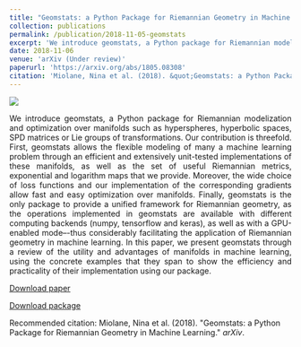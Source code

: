 ```yaml
---
title: "Geomstats: a Python Package for Riemannian Geometry in Machine Learning"
collection: publications
permalink: /publication/2018-11-05-geomstats
excerpt: 'We introduce geomstats, a Python package for Riemannian modelization and optimization over manifolds.  With operations implemented with different computing backends (numpy, tensorflow and keras), geomstats provides a unified framework for Riemannian geometry and facilitates its application in machine learning.'
date: 2018-11-06
venue: 'arXiv (Under review)'
paperurl: 'https://arxiv.org/abs/1805.08308'
citation: 'Miolane, Nina et al. (2018). &quot;Geomstats: a Python Package for Riemannian Geometry in Machine Learning.&quot; <i>arXiv</i>.'
---
```

<img src="http://donnate.github.io/images/images_orig/geomstats.png"/>
<p><div style="text-align: justify"> 
We introduce geomstats, a Python package for Riemannian modelization and optimization over 
manifolds such as hyperspheres, hyperbolic spaces, SPD matrices or Lie groups of transformations.
 Our contribution is threefold. First, geomstats allows the flexible modeling of many a machine 
 learning problem through an efficient and extensively unit-tested implementations of these manifolds, 
 as well as the set of useful Riemannian metrics, exponential and logarithm maps that we provide. 
 Moreover, the wide choice of loss functions and our implementation of the corresponding gradients allow 
 fast and easy optimization over manifolds. 
 Finally, geomstats is the only package to provide a unified framework for Riemannian geometry, 
 as the operations implemented in geomstats are available with different computing backends (numpy, tensorflow and keras),
  as well as with a GPU-enabled mode–-thus considerably facilitating the application of Riemannian geometry in machine learning. 
  In this paper, we present geomstats through a review of the utility and advantages of manifolds in machine learning, using the concrete examples that they span to show the efficiency and practicality of their implementation using our package.
</div></p>



[Download paper](https://arxiv.org/abs/1805.08308)

[Download package](https://github.com/geomstats/geomstats)

Recommended citation: Miolane, Nina et al. (2018). "Geomstats: a Python Package for Riemannian Geometry in Machine Learning." <i>arXiv</i>.
